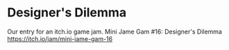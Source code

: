 # Designer's Dilemma

Our entry for an itch.io game jam.
Mini Jame Gam #16: Designer's Dilemma
https://itch.io/jam/mini-jame-gam-16
